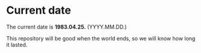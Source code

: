 # Current date

The current date is **1983.04.25.** (YYYY.MM.DD.)

This repository will be good when the world ends, so we will know how long it lasted.